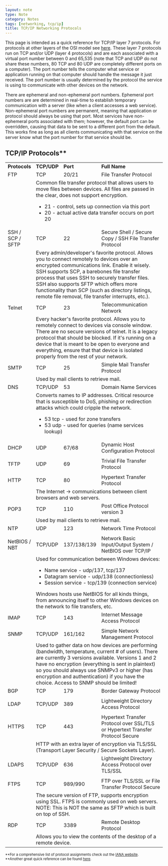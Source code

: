 ```yaml
---
layout: note
type: Note
category: Notes
tags: [networking, tcp/ip]
title: TCP/IP Networking Protocols
---
```


This page is intended as a quick reference for TCP/IP layer 7 protocols. For protocols at other layers of the OSI model see <a href="/notes/2017/06/01/osimodel/">here</a>. These layer 7 protocols run on TCP and/or UDP (layer 4 protocols) and are each associated with a virtual port number between 0 and 65,535 (note that TCP and UDP do not share these numbers, 80 TCP and 80 UDP are completely different ports on a computer). The port number tells the computer what service or application running on that computer should handle the message it just received. The port number is usually determined by the protocol the service is using to communicate with other devices on the network. 

There are ephemeral and non-ephemeral port numbers. Ephemeral port numbers are are determined in real-time to establish temporary communication with a server (like when a client accesses a web service). Non-ephemeral port numbers are permanent, meaning that application or protocol should always be using that port. Most services have non-ephemeral ports associated with them; however, the default port can be overridden, causing that data to be sent to a different port from the default. This works fine as long as all clients communicating with that service on the server know what the port number for that service should be.

<h2>TCP/IP Protocols**</h2>
<table>
  <tr style="font-weight: bold;"><td>Protocols</td><td>TCP/UDP</td><td>Port</td><td>Full Name</td></tr>

  <tr><td>FTP</td><td>TCP</td><td>20/21</td><td>File Transfer Protocol</td></tr>
  <tr><td></td><td colspan="3" style="width:100%">Common file transfer protocol that allows users to move files between devices. All files are passed in the clear, does not support encryption.
  <ul><li>21 - control, sets up connection via this port</li><li>20 - actual active data transfer occurs on port 20</li></ul></td></tr>

  <tr><td>SSH / SCP / SFTP</td><td>TCP</td><td>22</td><td>Secure Shell / Secure Copy / SSH File Transfer Protocol</td></tr>
  <tr><td></td><td colspan="3" style="width:100%">Every admin/developer's favorite protocol. Allows you to connect remotely to devices over an encrypted communications link. Enable it wisely.<br/>
  SSH supports SCP, a barebones file transfer process that uses SSH to securely transfer files.<br/>
  SSH also supports SFTP which offers more functionality than SCP (such as directory listings, remote file removal, file transfer interrupts, etc.).</td></tr>

  <tr><td>Telnet</td><td>TCP</td><td>23</td><td>Telecommunication Network</td></tr>
   <tr><td></td><td colspan="3" style="width:100%">Every hacker's favorite protocol. Allows you to remotely connect to devices via console window. There are no secure versions of telnet. It is a legacy protocol that should be blocked. If it's running on a device that is meant to be open to everyone and everything, ensure that that device is isolated properly from the rest of your network.</td></tr>

  <tr><td>SMTP</td><td>TCP</td><td>25</td><td>Simple Mail Transfer Protocol</td></tr>
  <tr><td></td><td colspan="3" style="width:100%">Used by mail clients to retrieve mail.</td></tr>

  <tr><td>DNS</td><td>TCP/UDP</td><td>53</td><td>Domain Name Services</td></tr>
  <tr><td></td><td colspan="3" style="width:100%">Converts names to IP addresses. Critical resource that is susceptible to DoS, phishing or redirection attacks which could cripple the network.
  <ul><li>53 tcp - used for zone transfers</li>
  <li>53 udp - used for queries (name services lookup)</li>
  </ul></td></tr>

  <tr><td>DHCP</td><td>UDP</td><td>67/68</td><td>Dynamic Host Configuration Protocol</td></tr>
   <tr><td></td><td colspan="3" style="width:100%"></td></tr>

  <tr><td>TFTP</td><td>UDP</td><td>69</td><td>Trivial File Transfer Protocol</td></tr>
   <tr><td></td><td colspan="3" style="width:100%"></td></tr>

  <tr><td>HTTP</td><td>TCP</td><td>80</td><td>Hypertext Transfer Protocol</td></tr>
  <tr><td></td><td colspan="3" style="width:100%">The Internet -> communications between client browsers and web servers.</td></tr>

  <tr><td>POP3</td><td>TCP</td><td>110</td><td>Post Office Protocol version 3</td></tr>
   <tr><td></td><td colspan="3" style="width:100%">Used by mail clients to retrieve mail.</td></tr>

  <tr><td>NTP</td><td>UDP</td><td>123</td><td>Network Time Protocol</td></tr>
   <tr><td></td><td colspan="3" style="width:100%"></td></tr>

  <tr><td>NetBIOS / NBT</td><td>TCP/UDP</td><td>137/138/139</td><td>Network Basic Input/Output System / NetBIOS over TCP/IP</td></tr>
  <tr><td></td><td colspan="3" style="width:100%">Used for communication between Windows devices:
  <ul><li>Name service - udp/137, tcp/137</li>
  <li>Datagram service - udp/138 (connectionless)</li>
  <li>Session service - tcp/139 (connection service)</li></ul>Windows hosts use NetBIOS for all kinds things, from announcing itself to other Windows devices on the network to file transfers, etc.</td></tr>

  <tr><td>IMAP</td><td>TCP</td><td>143</td><td>Internet Message Access Protocol</td></tr>
   <tr><td></td><td colspan="3" style="width:100%"></td></tr>

  <tr><td>SNMP</td><td>TCP/UDP</td><td>161/162</td><td>Simple Network Management Protocol</td></tr>
  <tr><td></td><td colspan="3" style="width:100%">Used to gather data on how devices are performing (bandwidth, temperature, current # of users). There are currently 3 versions available. Versions 1 and 2 have no encryption (everything is sent in plaintext) so you should always use SNMPv3 or higher (has encryption and authentication) if you have the choice. Access to SNMP should be limited!</td></tr>

  <tr><td>BGP</td><td>TCP</td><td>179</td><td>Border Gateway Protocol</td></tr>
   <tr><td></td><td colspan="3" style="width:100%"></td></tr>

  <tr><td>LDAP</td><td>TCP/UDP</td><td>389</td><td>Lightweight Directory Access Protocol</td></tr>
   <tr><td></td><td colspan="3" style="width:100%"></td></tr>

  <tr><td>HTTPS</td><td>TCP</td><td>443</td><td>Hypertext Transfer Protocol over SSL/TLS or Hypertext Transfer Protocol Secure</td></tr>
   <tr><td></td><td colspan="3" style="width:100%">HTTP with an extra layer of encryption via TLS/SSL (Transport Layer Security / Secure Sockets Layer).</td></tr>

  <tr><td>LDAPS</td><td>TCP/UDP</td><td>636</td><td>Lightweight Directory Access Protocol over TLS/SSL</td></tr>
   <tr><td></td><td colspan="3" style="width:100%"></td></tr>

  <tr><td>FTPS</td><td>TCP</td><td>989/990</td><td>FTP over TLS/SSL or File Transfer Protocol Secure</td></tr>
  <tr><td></td><td colspan="3" style="width:100%">The secure version of FTP, supports encryption using SSL. FTPS is commonly used on web servers. NOTE: This is NOT the same as SFTP which is built on top of SSH. </td></tr>

   <tr><td>RDP</td><td>TCP</td><td>3389</td><td>Remote Desktop Protocol</td></tr>
  <tr><td></td><td colspan="3" style="width:100%">Allows you to view the contents of the desktop of a remote device.</td></tr>

</table>
<span style="font-size: 80%">**For a comprehensive list of protocol assignments check out the <a href="//www.iana.org/assignments/service-names-port-numbers/service-names-port-numbers.xml">IANA website</a>.</span><br/>
<span style="font-size: 80%">**Another great quick reference can be found <a href="//packetlife.net/media/library/23/common_ports.pdf">here</a>.</span>



